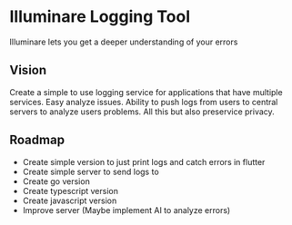 # Illuminare Logging Tool

Illuminare lets you get a deeper understanding of your errors

## Vision

Create a simple to use logging service for applications that have multiple services.
Easy analyze issues. Ability to push logs from users to central servers to analyze users problems.
All this but also preservice privacy.

## Roadmap

- Create simple version to just print logs and catch errors in flutter
- Create simple server to send logs to
- Create go version
- Create typescript version
- Create javascript version
- Improve server (Maybe implement AI to analyze errors)